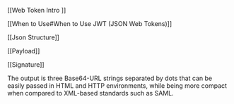 
[[Web Token Intro ]]

[[When to Use#When to Use JWT (JSON Web Tokens)]]

[[Json Structure]] 

[[Payload]] 

[[Signature]] 

 

The output is three Base64-URL strings separated by dots that can be easily passed in HTML and HTTP environments, while being more compact when compared to XML-based standards such as SAML. 